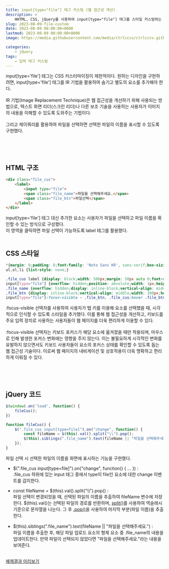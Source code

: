 ```yaml
---
title: input[type="file"] 태그 커스텀 (웹 접근성 개선)
description: >  
    HHTML, CSS, jQuery를 사용하여 input[type="file"] 태그를 스타일 커스텀하는 코드 예제입니다.
slug: 2023-08-09-file-custom
date: 2023-08-09 00:00:00+0000
lastmod: 2023-08-09 00:00:00+0000
image: https://media.githubusercontent.com/media/ctrlcccv/ctrlcccv.github.io/master/assets/img/post/file-custom.webp

categories:
    - jQuery
tags:
    - 입력 태그 커스텀
---
```

input[type='file'] 태그는 CSS 커스터마이징이 제한적이다. 원하는 디자인을 구현하려면, input[type='file'] 태그를 IR 기법을 활용하여 숨기고 별도의 요소를 추가해야 한다.  
<br>
IR 기법(Image Replacement Technique)은 웹 접근성을 개선하기 위해 사용되는 방법으로, 텍스트 화면 리더(스크린 리더)나 다른 보조 기술을 사용하는 사용자가 이미지의 내용을 이해할 수 있도록 도와주는 기법이다.  
<br>
그리고 제이쿼리를 활용하여 파일을 선택하면 선택한 파일의 이름을 표시할 수 있도록 구현했다.  

<br>

<ins class="adsbygoogle"
     style="display:block; text-align:center;"
     data-ad-layout="in-article"
     data-ad-format="fluid"
     data-ad-client="ca-pub-8535540836842352"
     data-ad-slot="2974559225"></ins>
<script>
     (adsbygoogle = window.adsbygoogle || []).push({});
</script>


<br>

## HTML 구조
```html
<div class="file_cus">
    <label>
        <input type="file">
        <span class="file_name">파일을 선택해주세요.</span>
        <span class="file_btn">파일선택</span>
    </label>
</div>
```
input[type='file'] 태그 대신 추가한 요소는 사용자가 파일을 선택하고 파일 이름을 확인할 수 있는 방식으로 구성했다.  
이 영역을 클릭하면 파일 선택이 가능하도록 label 태그를 활용했다.  
<br>

## CSS 스타일
```css
*{margin: 0;padding: 0;font-family: 'Noto Sans KR', sans-serif;box-sizing: border-box;box-sizing: border-box;}
ul,ol,li {list-style: none;}

.file_cus label {display: block;width: 500px;margin: 50px auto 0;font-size: 0;cursor: pointer;}
input[type="file"] {overflow: hidden;position: absolute;width: 1px;height: 1px;margin: -1px;font-size: initial;clip: rect(0 0 0 0);}
.file_name {overflow: hidden;display: inline-block;vertical-align: middle;width: calc(100% - 108px);height: 40px;padding:0 12px;border: 1px solid #ddd;border-radius:4px;font-size: 14px;line-height: 38px;color: #111;white-space: nowrap; text-overflow: ellipsis;}
.file_btn {display: inline-block;vertical-align: middle;width: 100px;height: 40px;margin-left: 8px;background: #8ab4f8;border-radius:4px;font-size: 14px;font-weight: 500;line-height: 40px;color: #fff;text-align: center;}
input[type="file"]:focus-visible ~ .file_btn, .file_cus:hover .file_btn {background: #3478db;}
```
:focus-visible 선택자를 사용하여 사용자가 탭 키를 이용해 요소를 선택했을 때, 시각적으로 인식할 수 있도록 스타일을 추가했다. 이를 통해 웹 접근성을 개선하고, 키보드를 주요 입력 장치로 사용하는 사용자들이 웹 페이지를 더욱 편리하게 이용할 수 있다.  
<br>
:focus-visible 선택자는 키보드 포커스가 해당 요소에 옮겨졌을 때만 적용되며, 마우스로 인해 발생한 포커스 변화에는 영향을 주지 않는다.
이는 불필요하게 시각적인 변화를 유발하지 않으면서도 키보드 사용자들이 요소의 포커스 상태를 확인할 수 있도록 돕는 웹 접근성 기술이다.
이로써 웹 페이지의 내비게이션 및 상호작용이 더욱 명확하고 편리하게 이뤄질 수 있다.  

<br>

<ins class="adsbygoogle"
     style="display:block; text-align:center;"
     data-ad-layout="in-article"
     data-ad-format="fluid"
     data-ad-client="ca-pub-8535540836842352"
     data-ad-slot="2974559225"></ins>
<script>
     (adsbygoogle = window.adsbygoogle || []).push({});
</script>


<br>

## jQuery 코드
```js
$(window).on('load', function() {
    fileCus();
})

function fileCus() {
    $(".file_cus input[type=file]").on("change", function() {
        const fileName = $(this).val().split("\\").pop();
        $(this).siblings(".file_name").text(fileName || "파일을 선택해주세요.");
    });
}
```
파일 선택 시 선택한 파일의 이름을 화면에 표시하는 기능을 구현했다.  

* $(".file_cus input[type=file]").on("change", function() { ... }) :   
.file_cus 하위에 있는 input 태그 중에서 type이 file인 요소에 대한 change 이벤트를 감지한다.

* const fileName = $(this).val().split(\"\\\\").pop() :   
파일 선택이 변경되었을 때, 선택된 파일의 이름을 추출하여 fileName 변수에 저장한다. $(this).val()는 선택된 파일의 경로를 반환하며, [split()](https://developer.mozilla.org/ko/docs/Web/JavaScript/Reference/Global_Objects/String/split)를 사용하여 역슬래시 기준으로 문자열을 나눈다. 그 후 [.pop()](https://developer.mozilla.org/ko/docs/Web/JavaScript/Reference/Global_Objects/Array/pop)을 사용하여 마지막 부분(파일 이름)을 추출한다. 

* $(this).siblings(".file_name").text(fileName || "파일을 선택해주세요.") :   
파일 이름을 추출한 후, 해당 파일 업로드 요소의 형제 요소 중 .file_name의 내용을 업데이트한다. 만약 파일이 선택되지 않았다면 "파일을 선택해주세요."라는 내용을 보여준다.  

<br>

<div class="btn_wrap">
    <a target="_blank" href="https://ctrlcccv.github.io/ctrlcccv-demo/2023-08-09-file-custom/">예제결과 미리보기</a>
</div>

